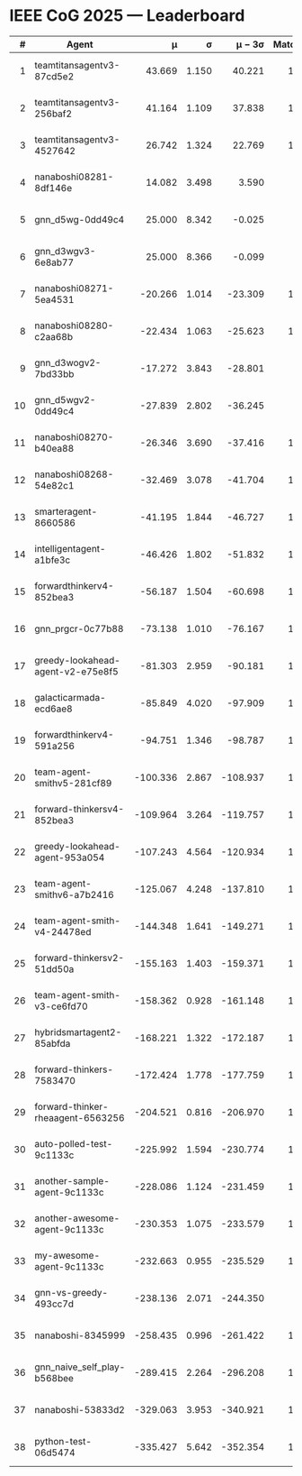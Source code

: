 # IEEE CoG 2025 — Leaderboard

| # | Agent | μ | σ | μ − 3σ | Matches | Updated |
|---:|---|---:|---:|---:|---:|---|
| 1 | teamtitansagentv3-87cd5e2 | 43.669 | 1.150 | 40.221 | 1360 | 2025-08-28 21:45 |
| 2 | teamtitansagentv3-256baf2 | 41.164 | 1.109 | 37.838 | 1320 | 2025-08-28 21:45 |
| 3 | teamtitansagentv3-4527642 | 26.742 | 1.324 | 22.769 | 1340 | 2025-08-28 21:45 |
| 4 | nanaboshi08281-8df146e | 14.082 | 3.498 | 3.590 | 50 | 2025-08-28 21:45 |
| 5 | gnn_d5wg-0dd49c4 | 25.000 | 8.342 | -0.025 | 20 | 2025-08-28 21:45 |
| 6 | gnn_d3wgv3-6e8ab77 | 25.000 | 8.366 | -0.099 | 80 | 2025-08-28 21:45 |
| 7 | nanaboshi08271-5ea4531 | -20.266 | 1.014 | -23.309 | 1760 | 2025-08-28 21:45 |
| 8 | nanaboshi08280-c2aa68b | -22.434 | 1.063 | -25.623 | 1300 | 2025-08-28 21:45 |
| 9 | gnn_d3wogv2-7bd33bb | -17.272 | 3.843 | -28.801 | 68 | 2025-08-28 21:45 |
| 10 | gnn_d5wgv2-0dd49c4 | -27.839 | 2.802 | -36.245 | 60 | 2025-08-28 21:45 |
| 11 | nanaboshi08270-b40ea88 | -26.346 | 3.690 | -37.416 | 1360 | 2025-08-28 21:45 |
| 12 | nanaboshi08268-54e82c1 | -32.469 | 3.078 | -41.704 | 1140 | 2025-08-28 21:45 |
| 13 | smarteragent-8660586 | -41.195 | 1.844 | -46.727 | 1198 | 2025-08-28 21:45 |
| 14 | intelligentagent-a1bfe3c | -46.426 | 1.802 | -51.832 | 1171 | 2025-08-28 21:45 |
| 15 | forwardthinkerv4-852bea3 | -56.187 | 1.504 | -60.698 | 1080 | 2025-08-28 21:45 |
| 16 | gnn_prgcr-0c77b88 | -73.138 | 1.010 | -76.167 | 1210 | 2025-08-28 21:45 |
| 17 | greedy-lookahead-agent-v2-e75e8f5 | -81.303 | 2.959 | -90.181 | 1430 | 2025-08-28 21:45 |
| 18 | galacticarmada-ecd6ae8 | -85.849 | 4.020 | -97.909 | 1340 | 2025-08-28 21:45 |
| 19 | forwardthinkerv4-591a256 | -94.751 | 1.346 | -98.787 | 1339 | 2025-08-28 21:45 |
| 20 | team-agent-smithv5-281cf89 | -100.336 | 2.867 | -108.937 | 1100 | 2025-08-28 21:45 |
| 21 | forward-thinkersv4-852bea3 | -109.964 | 3.264 | -119.757 | 1049 | 2025-08-28 21:45 |
| 22 | greedy-lookahead-agent-953a054 | -107.243 | 4.564 | -120.934 | 1440 | 2025-08-28 21:45 |
| 23 | team-agent-smithv6-a7b2416 | -125.067 | 4.248 | -137.810 | 1420 | 2025-08-28 21:45 |
| 24 | team-agent-smith-v4-24478ed | -144.348 | 1.641 | -149.271 | 1278 | 2025-08-28 21:45 |
| 25 | forward-thinkersv2-51dd50a | -155.163 | 1.403 | -159.371 | 1370 | 2025-08-28 21:45 |
| 26 | team-agent-smith-v3-ce6fd70 | -158.362 | 0.928 | -161.148 | 1538 | 2025-08-28 21:45 |
| 27 | hybridsmartagent2-85abfda | -168.221 | 1.322 | -172.187 | 1177 | 2025-08-28 21:45 |
| 28 | forward-thinkers-7583470 | -172.424 | 1.778 | -177.759 | 1080 | 2025-08-28 21:45 |
| 29 | forward-thinker-rheaagent-6563256 | -204.521 | 0.816 | -206.970 | 1270 | 2025-08-28 21:45 |
| 30 | auto-polled-test-9c1133c | -225.992 | 1.594 | -230.774 | 1360 | 2025-08-28 21:45 |
| 31 | another-sample-agent-9c1133c | -228.086 | 1.124 | -231.459 | 1540 | 2025-08-28 21:45 |
| 32 | another-awesome-agent-9c1133c | -230.353 | 1.075 | -233.579 | 1160 | 2025-08-28 21:45 |
| 33 | my-awesome-agent-9c1133c | -232.663 | 0.955 | -235.529 | 1320 | 2025-08-28 21:45 |
| 34 | gnn-vs-greedy-493cc7d | -238.136 | 2.071 | -244.350 | 920 | 2025-08-28 21:45 |
| 35 | nanaboshi-8345999 | -258.435 | 0.996 | -261.422 | 1040 | 2025-08-28 21:45 |
| 36 | gnn_naive_self_play-b568bee | -289.415 | 2.264 | -296.208 | 1120 | 2025-08-28 21:45 |
| 37 | nanaboshi-53833d2 | -329.063 | 3.953 | -340.921 | 1200 | 2025-08-28 21:45 |
| 38 | python-test-06d5474 | -335.427 | 5.642 | -352.354 | 1230 | 2025-08-28 21:45 |
